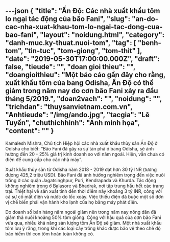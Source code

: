 ---json
{
    "title": "Ấn Độ: Các nhà xuất khẩu tôm lo ngại tác động của bão Fani",
    "slug": "an-do-cac-nha-xuat-khau-tom-lo-ngai-tac-dong-cua-bao-fani",
    "layout": "noidung.html",
    "category": "danh-muc.ky-thuat.nuoi-tom",
    "tag": [
        "benh-tom",
        "tin-tuc",
        "tom-giong",
        "tom-thit"
    ],
    "date": "2019-05-30T17:00:00.000Z",
    "draft": false,
    "tieude": "",
    "doan gioi thieu": "",
    "doangioithieu": "Một báo cáo gần đây cho rằng, xuất khẩu tôm của bang Odisha, Ấn Độ có thể giảm trong năm nay do cơn bão Fani xảy ra đầu tháng 5/2019.",
    "doan2vach": "",
    "noidung": "",
    "trichdan": "thuysanvietnam.com.vn",
    "Anhtieude": "/img/ando.jpg",
    "tacgia": "Lê Tuyến",
    "chuthichhinh": "Ảnh minh họa",
    "__content__": ""
}
---
<p>Kamalesh Mishra, Chủ tịch Hiệp hội c&aacute;c nh&agrave; xuất khẩu thủy sản Ấn Độ ở Odisha cho biết: &ldquo;B&atilde;o Fani đ&atilde; g&acirc;y ra sự t&agrave;n ph&aacute; ở bang Odisha, sẽ ảnh hưởng đến 20 - 25% gi&aacute; trị kinh doanh so với năm ngo&aacute;i. Hiện, vẫn chưa c&oacute; điện để cung cấp cho c&aacute;c nh&agrave; m&aacute;y&rdquo;.</p>

<p>Xuất khẩu thủy sản từ Odisha năm 2018 - 2019 đạt hơn 30 tỷ INR (tương đương 425,2 triệu USD). B&atilde;o Fani đ&atilde; ảnh hưởng nghi&ecirc;m trọng đến việc nu&ocirc;i trồng ở c&aacute;c quận Jagatsinghpur, Puri, Kendrapada v&agrave; Khurda. T&aacute;c động kh&ocirc;ng nghi&ecirc;m trọng ở Balasore v&agrave; Bhadrak, nơi tập trung hầu hết c&aacute;c trang trại. Thiệt hại về sản xuất t&iacute;nh đến thời điểm n&agrave;y khoảng 3 tỷ INR, c&ocirc;ng với cả sự cố mất điện v&agrave; nước do lốc xo&aacute;y. Việc thiếu điện đ&atilde; buộc một số đơn vị chế biến phải vận h&agrave;nh kho lạnh của họ bằng m&aacute;y ph&aacute;t điện.</p>

<p>Do doanh số b&aacute;n h&agrave;ng năm ngo&aacute;i giảm n&ecirc;n trong năm nay n&ocirc;ng d&acirc;n đ&atilde; giảm thả nu&ocirc;i khoảng 50% t&ocirc;m giống. Cộng với hậu quả của cơn b&atilde;o Fani vừa qua, nhiều khả năng sản lượng t&ocirc;m Ấn Độ sẽ giảm. Một nh&agrave; xuất khẩu t&ocirc;m lưu &yacute; rằng, trong khi c&aacute;c loại c&acirc;y trồng kh&aacute;c được bảo vệ theo chế độ bảo hiểm th&igrave; con t&ocirc;m ho&agrave;n to&agrave;n kh&ocirc;ng c&oacute;.</p>
